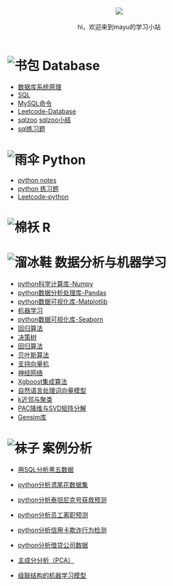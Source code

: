 

<br>

<div align="center">
    <br>
    <a href="https://github.com/mayu1031/CS_Notes"> <img src="https://raw.githubusercontent.com/mayu1031/CS_Notes/master/doc/others/icons/%E5%86%AC%E6%97%A5%E8%A3%85%E5%A4%87icon/%E8%80%B3%E7%BD%A9.png"></a>
     <br> <br>
    hi，欢迎来到mayu的学习小站
</div> 

<br/>



![书包][2]  Database
========
- [数据库系统原理](https://github.com/mayu1031/CS_Notes/blob/master/doc/sql/%E6%95%B0%E6%8D%AE%E5%BA%93%E7%B3%BB%E7%BB%9F%E5%8E%9F%E7%90%86.md)
- [SQL](https://github.com/mayu1031/CS_Notes/blob/master/doc/sql/SQL_Note.md)
- [MySQL命令](https://github.com/mayu1031/CS_Notes/blob/master/doc/sql/MySQL%E5%91%BD%E4%BB%A4.md)
- [Leetcode-Database](https://github.com/mayu1031/CS_Notes/blob/master/doc/sql/LeetCode.md)
- [sqlzoo](https://github.com/mayu1031/CS_Notes/blob/master/doc/sql/zoosql.sql)  [sqlzoo小结](https://zhuanlan.zhihu.com/p/54558741)
- [sql练习题]()


![雨伞][3]  Python
======

- [python notes](https://github.com/mayu1031/CS_Notes/blob/master/doc/python/python_note/readme.md)
- [python 练习题](https://github.com/mayu1031/CS_Notes/tree/master/doc/python/python_note)
- [Leetcode-python](https://github.com/mayu1031/CS_Notes/blob/master/doc/python/leecode/readme.md)


![棉袄][4]  R
========



![溜冰鞋][5]  数据分析与机器学习
======
- [python科学计算库-Numpy](https://github.com/mayu1031/CS_Notes/blob/master/doc/%E6%9C%BA%E5%99%A8%E5%AD%A6%E4%B9%A0/python%E7%A7%91%E5%AD%A6%E8%AE%A1%E7%AE%97%E5%BA%93-Numpy/Numpy.ipynb)
- [python数据分析处理库-Pandas](https://github.com/mayu1031/CS_Notes/blob/master/doc/%E6%9C%BA%E5%99%A8%E5%AD%A6%E4%B9%A0/python%E6%95%B0%E6%8D%AE%E5%88%86%E6%9E%90%E5%A4%84%E7%90%86%E5%BA%93-Pandas/Pandas.ipynb)
- [python数据可视化库-Matplotlib](https://github.com/mayu1031/CS_Notes/blob/master/doc/%E6%9C%BA%E5%99%A8%E5%AD%A6%E4%B9%A0/python%E6%95%B0%E6%8D%AE%E5%8F%AF%E8%A7%86%E5%8C%96%E5%BA%93-Matplotlib/Matplotlib.ipynb)
- [机器学习]()
- [python数据可视化库-Seaborn]()
- [回归算法]()
- [决策树]()
- [回归算法]()
- [贝叶斯算法]()
- [支持向量机]()
- [神经网络]()
- [Xgboost集成算法]()
- [自然语言处理词向量模型]()
- [k近邻与聚类]()
- [PAC降维与SVD矩阵分解]()
- [Gensim库]()



![袜子][6]  案例分析
======

- [用SQL分析黑五数据](https://zhuanlan.zhihu.com/p/54273292)
- [python分析鸢尾花数据集]()
- [python分析泰坦尼克号获救预测]()
- [python分析员工离职预测]()
- [python分析信用卡欺诈行为检测]()
- [python分析借贷公司数据]()
- [主成分分析（PCA）]()
- [级联结构的机器学习模型]()

  [1]: https://raw.githubusercontent.com/mayu1031/CS_Notes/master/doc/others/icons/%E5%86%AC%E6%97%A5%E8%A3%85%E5%A4%87icon/%E8%80%B3%E7%BD%A9.png
  [2]: https://raw.githubusercontent.com/mayu1031/CS_Notes/master/doc/others/icons/%E5%86%AC%E6%97%A5%E8%A3%85%E5%A4%87icon/%E4%B9%A6%E5%8C%85.png
  [3]: https://raw.githubusercontent.com/mayu1031/CS_Notes/master/doc/others/icons/%E5%86%AC%E6%97%A5%E8%A3%85%E5%A4%87icon/%E9%9B%A8%E4%BC%9E3.png

  [4]:
https://raw.githubusercontent.com/mayu1031/CS_Notes/master/doc/others/icons/%E5%86%AC%E6%97%A5%E8%A3%85%E5%A4%87icon/%E7%9F%AD%E6%A3%89%E8%A2%84.png
  [5]: https://raw.githubusercontent.com/mayu1031/CS_Notes/master/doc/others/icons/%E5%86%AC%E6%97%A5%E8%A3%85%E5%A4%87icon/%E6%BA%9C%E5%86%B0%E9%9E%8B2.png
  
  [6]: 
  https://raw.githubusercontent.com/mayu1031/CS_Notes/master/doc/others/icons/%E5%86%AC%E6%97%A5%E8%A3%85%E5%A4%87icon/%E8%A2%9C%E5%AD%90.png
